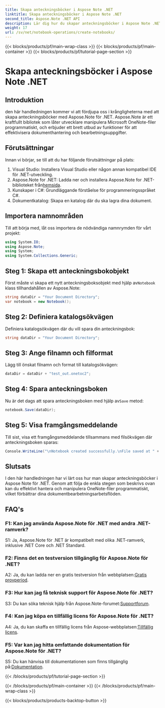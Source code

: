 ```yaml
---
title: Skapa anteckningsböcker i Aspose Note .NET
linktitle: Skapa anteckningsböcker i Aspose Note .NET
second_title: Aspose.Note .NET API
description: Lär dig hur du skapar anteckningsböcker i Aspose Note .NET utan ansträngning. Förbättra dina arbetsflöden för dokumentbearbetning nu.
weight: 17
url: /sv/net/notebook-operations/create-notebooks/
---
```


{{< blocks/products/pf/main-wrap-class >}}
{{< blocks/products/pf/main-container >}}
{{< blocks/products/pf/tutorial-page-section >}}

# Skapa anteckningsböcker i Aspose Note .NET

## Introduktion

den här handledningen kommer vi att fördjupa oss i krångligheterna med att skapa anteckningsböcker med Aspose.Note för .NET. Aspose.Note är ett kraftfullt bibliotek som låter utvecklare manipulera Microsoft OneNote-filer programmatiskt, och erbjuder ett brett utbud av funktioner för att effektivisera dokumenthantering och bearbetningsuppgifter.

## Förutsättningar

Innan vi börjar, se till att du har följande förutsättningar på plats:

1. Visual Studio: Installera Visual Studio eller någon annan kompatibel IDE för .NET-utveckling.
2.  Aspose.Note for .NET: Ladda ner och installera Aspose.Note for .NET-biblioteket från[hemsida](https://releases.aspose.com/note/net/).
3. Kunskaper i C#: Grundläggande förståelse för programmeringsspråket C#.
4. Dokumentkatalog: Skapa en katalog där du ska lagra dina dokument.

## Importera namnområden

Till att börja med, låt oss importera de nödvändiga namnrymden för vårt projekt:

```csharp
using System.IO;
using Aspose.Note;
using System;
using System.Collections.Generic;
```

## Steg 1: Skapa ett anteckningsbokobjekt

 Först måste vi skapa ett nytt anteckningsboksobjekt med hjälp av`Notebook` klass tillhandahållen av Aspose.Note:

```csharp
string dataDir = "Your Document Directory";
var notebook = new Notebook();
```

## Steg 2: Definiera katalogsökvägen

Definiera katalogsökvägen där du vill spara din anteckningsbok:

```csharp
string dataDir = "Your Document Directory";
```

## Steg 3: Ange filnamn och filformat

Lägg till önskat filnamn och format till katalogsökvägen:

```csharp
dataDir = dataDir + "test_out.onetoc2";
```

## Steg 4: Spara anteckningsboken

 Nu är det dags att spara anteckningsboken med hjälp av`Save` metod:

```csharp
notebook.Save(dataDir);
```

## Steg 5: Visa framgångsmeddelande

Till sist, visa ett framgångsmeddelande tillsammans med filsökvägen där anteckningsboken sparas:

```csharp
Console.WriteLine("\nNotebook created successfully.\nFile saved at " + dataDir);
```

## Slutsats

I den här handledningen har vi lärt oss hur man skapar anteckningsböcker i Aspose Note för .NET. Genom att följa de enkla stegen som beskrivs ovan kan du effektivt hantera och manipulera OneNote-filer programmatiskt, vilket förbättrar dina dokumentbearbetningsarbetsflöden.

## FAQ's

### F1: Kan jag använda Aspose.Note för .NET med andra .NET-ramverk?

S1: Ja, Aspose.Note för .NET är kompatibelt med olika .NET-ramverk, inklusive .NET Core och .NET Standard.

### F2: Finns det en testversion tillgänglig för Aspose.Note för .NET?

 A2: Ja, du kan ladda ner en gratis testversion från webbplatsen:[Gratis provperiod](https://releases.aspose.com/).

### F3: Hur kan jag få teknisk support för Aspose.Note för .NET?

 S3: Du kan söka teknisk hjälp från Aspose.Note-forumet:[Supportforum](https://forum.aspose.com/c/note/28).

### F4: Kan jag köpa en tillfällig licens för Aspose.Note för .NET?

A4: Ja, du kan skaffa en tillfällig licens från Aspose-webbplatsen:[Tillfällig licens](https://purchase.aspose.com/temporary-license/).

### F5: Var kan jag hitta omfattande dokumentation för Aspose.Note för .NET?

 S5: Du kan hänvisa till dokumentationen som finns tillgänglig på:[Dokumentation](https://reference.aspose.com/note/net/).



{{< /blocks/products/pf/tutorial-page-section >}}

{{< /blocks/products/pf/main-container >}}
{{< /blocks/products/pf/main-wrap-class >}}

{{< blocks/products/products-backtop-button >}}
